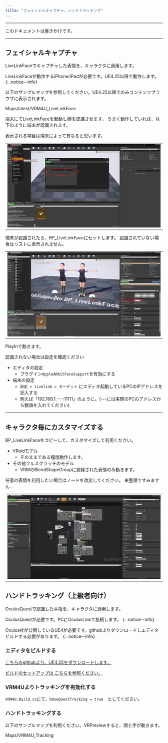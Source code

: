```yaml
---
title: "フェイシャルキャプチャ、ハンドトラッキング"
---
```


----

このドキュメントは書きかけです。

----
## フェイシャルキャプチャ

LiveLinkFaceでキャプチャした表情を、キャラクタに適用します。

LiveLinkFaceが動作するiPhone/iPadが必要です。UE4.25以降で動作します。
{: .notice--info}

以下のサンプルマップを参照してください。UE4.25以降でのみコンテンツブラウザに表示されます。

Maps/latest/VRM4U_LiveLinkFace

端末にてLiveLinkFaceを起動し顔を認識させます。
うまく動作していれば、以下のように端末が認識されます。

表示される項目は端末によって異なると思います。

||
|-|
|[![](./assets/images/small/05t_live.png)](../assets/images/05t_live.png)|

端末が認識されたら、BP_LiveLinkFaceにセットします。
認識されていない場合はリストに表示されません。

||
|-|
|[![](./assets/images/small/05t_sub.png)](../assets/images/05t_sub.png)|

PlayInで動きます。

認識されない場合は設定を確認ください
- エディタの設定
  - プラグイン`AppleARKitFaceSupport`を有効にする
- 端末の設定
  - `設定 > livelink > ターゲット` にエディタ起動しているPCのIPアドレスを記入する
  - 例えば「192.168.1.---:11111」のように。(---には実際のPCのアドレスから数値を入れてください)

----
## キャラクタ毎にカスタマイズする

BP_LiveLinkFaceをコピーして、カスタマイズして利用ください。

- VRoidモデル
  - そのままである程度動作します。
- その他フルスクラッチのモデル
  - VRMのBlendShapeGroupに登録された表情のみ動きます。

任意の表情を利用したい場合はノードを改変してください。
未整理ですみません…

||
|-|
|[![](./assets/images/small/05t_detail.png)](../assets/images/05t_detail.png)|


## ハンドトラッキング（上級者向け）

OculusQuestで認識した手指を、キャラクタに適用します。

OculusQuestが必要です。PCにOculusLinkで接続します。
{: .notice--info}

Oculus社が公開しているUE4が必要です。githubよりダウンロードしエディタビルドする必要があります。
{: .notice--info}

### エディタをビルドする
[こちらのgithubより、UE4.25をダウンロードします。](https://github.com/Oculus-VR/UnrealEngine)

[ビルドのセットアップは こちらを参照ください。](https://qiita.com/ruyo/items/08ac751ba61cb1201e96)

### VRM4Uよりトラッキングを有効化する

`VRM4U.Build.cs`にて、`bUseQuestTracking = true`　としてください。

### ハンドトラッキングする

以下のサンプルマップを利用ください。VRPreviewすると、頭と手が動きます。

Maps/VRM4U_Tracking

